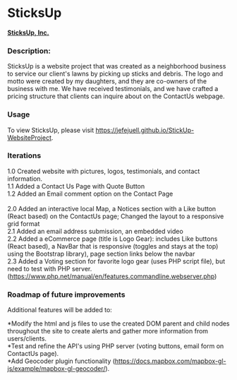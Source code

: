# SticksUp
<a href="https://jefejuell.github.io/StickUp-WebsiteProject/"><b>SticksUp, Inc.</b></a>

### **Description:**  
SticksUp is a website project that was created as a neighborhood business to service our client's lawns by picking up sticks and debris.  The logo and motto were created by my daughters, and they are co-owners of the business with me.  We have received testimonials, and we have crafted a pricing structure that clients can inquire about on the ContactUs webpage.

### **Usage**
To view SticksUp, please visit https://jefejuell.github.io/StickUp-WebsiteProject. 

### **Iterations**
1.0  Created website with pictures, logos, testimonials, and contact information.<br>
1.1  Added a Contact Us Page with Quote Button<br>
1.2  Added an Email comment option on the Contact Page<br><br>
2.0  Added an interactive local Map, a Notices section with a Like button (React based) on the ContactUs page; Changed the layout to a responsive grid format<br>
2.1  Added an email address submission, an embedded video<br>
2.2  Added a eCommerce page (title is Logo Gear): includes Like buttons (React based), a NavBar that is responsive (toggles and stays at the top) using the Bootstrap library), page section links below the navbar<br>
2.3  Added a Voting section for favorite logo gear (uses PHP script file), but need to test with PHP server. (https://www.php.net/manual/en/features.commandline.webserver.php)


### **Roadmap of future improvements**
Additional features will be added to: 

*Modify the html and js files to use the created DOM parent and child nodes throughout the site to create alerts and gather more information from users/clients.<br>
*Test and refine the API's using PHP server (voting buttons, email form on ContactUs page).<br>
*Add Geocoder plugin functionality (https://docs.mapbox.com/mapbox-gl-js/example/mapbox-gl-geocoder/).
  
